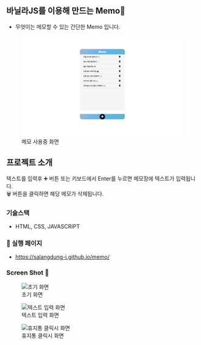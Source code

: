 ## 바닐라JS를 이용해 만드는 Memo📝
- 무엇이는 메모할 수 있는 간단한 Memo 입니다. 
<figure>
<img src="img/mome-use.png" title="사용 화면">   
    <figcaption>메모 사용중 화면 </figcaption>
</figure>

## 프로젝트 소개 
텍스트를 입력후 ➕ 버튼 또는 키보드에서 Enter를 누르면 메모장에 텍스트가 입력됩니다.<br>
🗑 버튼을 클릭하면 해당 메모가 삭제됩니다.

### 기술스택 
- HTML, CSS, JAVASCRIPT

### 🔗 실행 페이지 
- https://salangdung-i.github.io/memo/
### Screen Shot 📸
<figure>
<img src="img/play_img.png" title="초기 화면">   
    <figcaption>초기 화면</figcaption>
</figure>

<figure>
<img src="img/next-level.png" title="텍스트 입력 화면">     
    <figcaption>텍스트 입력 화면</figcaption>
</figure>

<figure>
<img src="img/again-stage.png" title="휴지통 클릭시 화면">    
    <figcaption>휴지통 클릭시 화면</figcaption>
</figure>
